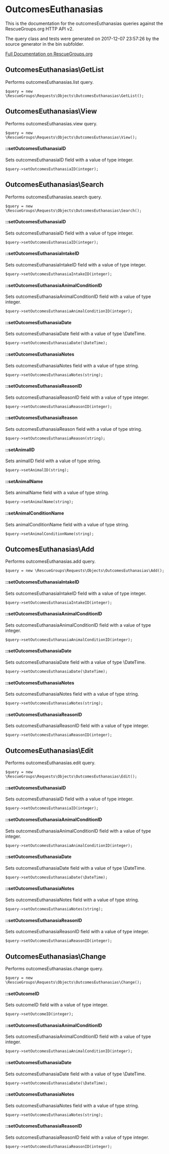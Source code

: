 # OutcomesEuthanasias

This is the documentation for the outcomesEuthanasias queries against the RescueGroups.org HTTP API v2.

The query class and tests were generated on 2017-12-07 23:57:26 by the source generator in the bin subfolder.

[Full Documentation on RescueGroups.org](https://userguide.rescuegroups.org/display/APIDG/Object+definitions#Objectdefinitions-outcomesEuthanasias)

## OutcomesEuthanasias\GetList

Performs outcomesEuthanasias.list query.

    $query = new \RescueGroups\Requests\Objects\OutcomesEuthanasias\GetList();



## OutcomesEuthanasias\View

Performs outcomesEuthanasias.view query.

    $query = new \RescueGroups\Requests\Objects\OutcomesEuthanasias\View();

#### ::setOutcomesEuthanasiaID

Sets outcomesEuthanasiaID field with a value of type integer.

    $query->setOutcomesEuthanasiaID(integer);



## OutcomesEuthanasias\Search

Performs outcomesEuthanasias.search query.

    $query = new \RescueGroups\Requests\Objects\OutcomesEuthanasias\Search();

#### ::setOutcomesEuthanasiaID

Sets outcomesEuthanasiaID field with a value of type integer.

    $query->setOutcomesEuthanasiaID(integer);

#### ::setOutcomesEuthanasiaIntakeID

Sets outcomesEuthanasiaIntakeID field with a value of type integer.

    $query->setOutcomesEuthanasiaIntakeID(integer);

#### ::setOutcomesEuthanasiaAnimalConditionID

Sets outcomesEuthanasiaAnimalConditionID field with a value of type integer.

    $query->setOutcomesEuthanasiaAnimalConditionID(integer);

#### ::setOutcomesEuthanasiaDate

Sets outcomesEuthanasiaDate field with a value of type \DateTime.

    $query->setOutcomesEuthanasiaDate(\DateTime);

#### ::setOutcomesEuthanasiaNotes

Sets outcomesEuthanasiaNotes field with a value of type string.

    $query->setOutcomesEuthanasiaNotes(string);

#### ::setOutcomesEuthanasiaReasonID

Sets outcomesEuthanasiaReasonID field with a value of type integer.

    $query->setOutcomesEuthanasiaReasonID(integer);

#### ::setOutcomesEuthanasiaReason

Sets outcomesEuthanasiaReason field with a value of type string.

    $query->setOutcomesEuthanasiaReason(string);

#### ::setAnimalID

Sets animalID field with a value of type string.

    $query->setAnimalID(string);

#### ::setAnimalName

Sets animalName field with a value of type string.

    $query->setAnimalName(string);

#### ::setAnimalConditionName

Sets animalConditionName field with a value of type string.

    $query->setAnimalConditionName(string);



## OutcomesEuthanasias\Add

Performs outcomesEuthanasias.add query.

    $query = new \RescueGroups\Requests\Objects\OutcomesEuthanasias\Add();

#### ::setOutcomesEuthanasiaIntakeID

Sets outcomesEuthanasiaIntakeID field with a value of type integer.

    $query->setOutcomesEuthanasiaIntakeID(integer);

#### ::setOutcomesEuthanasiaAnimalConditionID

Sets outcomesEuthanasiaAnimalConditionID field with a value of type integer.

    $query->setOutcomesEuthanasiaAnimalConditionID(integer);

#### ::setOutcomesEuthanasiaDate

Sets outcomesEuthanasiaDate field with a value of type \DateTime.

    $query->setOutcomesEuthanasiaDate(\DateTime);

#### ::setOutcomesEuthanasiaNotes

Sets outcomesEuthanasiaNotes field with a value of type string.

    $query->setOutcomesEuthanasiaNotes(string);

#### ::setOutcomesEuthanasiaReasonID

Sets outcomesEuthanasiaReasonID field with a value of type integer.

    $query->setOutcomesEuthanasiaReasonID(integer);



## OutcomesEuthanasias\Edit

Performs outcomesEuthanasias.edit query.

    $query = new \RescueGroups\Requests\Objects\OutcomesEuthanasias\Edit();

#### ::setOutcomesEuthanasiaID

Sets outcomesEuthanasiaID field with a value of type integer.

    $query->setOutcomesEuthanasiaID(integer);

#### ::setOutcomesEuthanasiaAnimalConditionID

Sets outcomesEuthanasiaAnimalConditionID field with a value of type integer.

    $query->setOutcomesEuthanasiaAnimalConditionID(integer);

#### ::setOutcomesEuthanasiaDate

Sets outcomesEuthanasiaDate field with a value of type \DateTime.

    $query->setOutcomesEuthanasiaDate(\DateTime);

#### ::setOutcomesEuthanasiaNotes

Sets outcomesEuthanasiaNotes field with a value of type string.

    $query->setOutcomesEuthanasiaNotes(string);

#### ::setOutcomesEuthanasiaReasonID

Sets outcomesEuthanasiaReasonID field with a value of type integer.

    $query->setOutcomesEuthanasiaReasonID(integer);



## OutcomesEuthanasias\Change

Performs outcomesEuthanasias.change query.

    $query = new \RescueGroups\Requests\Objects\OutcomesEuthanasias\Change();

#### ::setOutcomeID

Sets outcomeID field with a value of type integer.

    $query->setOutcomeID(integer);

#### ::setOutcomesEuthanasiaAnimalConditionID

Sets outcomesEuthanasiaAnimalConditionID field with a value of type integer.

    $query->setOutcomesEuthanasiaAnimalConditionID(integer);

#### ::setOutcomesEuthanasiaDate

Sets outcomesEuthanasiaDate field with a value of type \DateTime.

    $query->setOutcomesEuthanasiaDate(\DateTime);

#### ::setOutcomesEuthanasiaNotes

Sets outcomesEuthanasiaNotes field with a value of type string.

    $query->setOutcomesEuthanasiaNotes(string);

#### ::setOutcomesEuthanasiaReasonID

Sets outcomesEuthanasiaReasonID field with a value of type integer.

    $query->setOutcomesEuthanasiaReasonID(integer);





